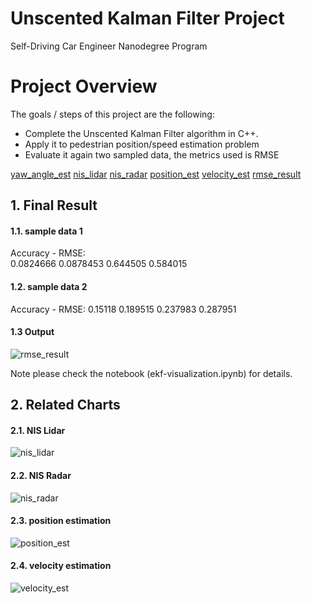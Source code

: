 # Unscented Kalman Filter Project
Self-Driving Car Engineer Nanodegree Program

# Project Overview
The goals / steps of this project are the following:
* Complete the Unscented Kalman Filter algorithm in C++.
* Apply it to pedestrian position/speed estimation problem 
* Evaluate it again two sampled data, the metrics used is RMSE


[//]: # (Image References)
[yaw_angle_est](https://cloud.githubusercontent.com/assets/24623272/25064435/73380324-222c-11e7-9fe9-a8ffac8e67bc.png)
[nis_lidar](https://cloud.githubusercontent.com/assets/24623272/25064437/733936e0-222c-11e7-9011-44699643fc50.png)
[nis_radar](https://cloud.githubusercontent.com/assets/24623272/25064436/7338870e-222c-11e7-9507-069ee1311e09.png)
[position_est](https://cloud.githubusercontent.com/assets/24623272/25064439/735b856a-222c-11e7-91b1-3f0c3a0cb1c5.png)
[velocity_est](https://cloud.githubusercontent.com/assets/24623272/25064440/736032ae-222c-11e7-957e-e5e2106c159a.png)
[rmse_result](https://cloud.githubusercontent.com/assets/24623272/25064479/66c7f864-222d-11e7-9b0d-fcd6f040b12f.JPG)

## 1. Final Result

#### 1.1. sample data 1

Accuracy - RMSE:  
0.0824666
0.0878453
 0.644505
 0.584015

#### 1.2. sample data 2

Accuracy - RMSE: 
0.15118 
0.189515 
0.237983 
0.287951

#### 1.3 Output
![rmse_result](https://cloud.githubusercontent.com/assets/24623272/25064479/66c7f864-222d-11e7-9b0d-fcd6f040b12f.JPG)

Note please check the notebook (ekf-visualization.ipynb) for details.

## 2. Related Charts

#### 2.1. NIS Lidar
![nis_lidar](https://cloud.githubusercontent.com/assets/24623272/25064437/733936e0-222c-11e7-9011-44699643fc50.png)

#### 2.2. NIS Radar
![nis_radar](https://cloud.githubusercontent.com/assets/24623272/25064436/7338870e-222c-11e7-9507-069ee1311e09.png)

#### 2.3. position estimation 
![position_est](https://cloud.githubusercontent.com/assets/24623272/25064439/735b856a-222c-11e7-91b1-3f0c3a0cb1c5.png)

#### 2.4. velocity estimation 
![velocity_est](https://cloud.githubusercontent.com/assets/24623272/25064440/736032ae-222c-11e7-957e-e5e2106c159a.png)

